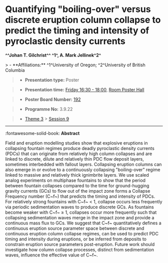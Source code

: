 # Quantifying "boiling-over" versus discrete eruption column collapse to predict the timing and intensity of pyroclastic density currents

**^^Johan T. Gilchrist^^ ^1^, A. Mark Jellinek^2^**

<!-- more -->> - **Affiliations:** ^1^University of Oregon; ^2^University of British Columbia

> - **Presentation type:** Poster

> - **Presentation time:** [Friday 16:30 - 18:00](../sessions_comparison.md#__tabbed_4_6), [Room Poster Hall](../maps_venue.md#__tabbed_1_1)

> - **Poster Board Number:** [192](../map_poster_boards.md#friday)

> - **Programme No:** 3.9.22

> - [Theme 3](../theme3.md) > [Session 9](../sessions/session-3-9.md)

--- 

:fontawesome-solid-book: **Abstract**

Field and eruption modelling studies show that explosive eruptions in collapsing fountain regimes produce deadly pyroclastic density currents (PDCs) that can originate from relatively high column collapses and are linked to discrete, dilute and relatively thin PDC flow deposit layers, sometimes interbedded with fallout layers. Collapsing eruption columns can also emerge in or evolve to a continuously collapsing "boiling-over" regime linked to massive and relatively thick ignimbrite layers. We use scaled analog experiments on multiphase fountains to show that the period between fountain collapses compared to the time for ground-hugging gravity currents (GCs) to flow out of the impact zone forms a Collapse Frequency number (C~f~) that predicts the timing and intensity of PDCs. For relatively strong fountains with C~f~ < 1, collapse occurs less frequently via periodic sedimentation waves to produce discrete GCs. As fountains become weaker with C~f~ ≥ 1, collapses occur more frequently such that collapsing sedimentation waves merge in the impact zone and provide a continuous mass flux to GCs. We suggest that C~f~ quantitatively defines a continuous eruption source parameter space between discrete and continuous eruption column collapse regimes, can be used to predict PDC timing and intensity during eruptions, or be inferred from deposits to constrain eruption source parameters post-eruption. Future work should investigate how column collapse processes, distinct from sedimentation waves, influence the effective value of C~f~.

